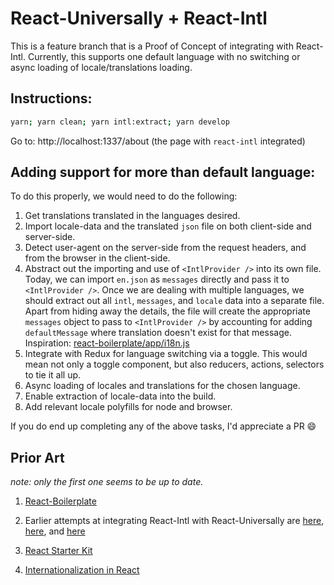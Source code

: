 # React-Universally + React-Intl

This is a feature branch that is a Proof of Concept of integrating with React-Intl. Currently, this supports one default language with no switching or async loading of locale/translations loading.

## Instructions:

```sh
yarn; yarn clean; yarn intl:extract; yarn develop
```
Go to: http://localhost:1337/about (the page with `react-intl` integrated)

## Adding support for more than default language:

To do this properly, we would need to do the following:

1. Get translations translated in the languages desired.
2. Import locale-data and the translated `json` file on both client-side and server-side.
3. Detect user-agent on the server-side from the request headers, and from the browser in the client-side.
4. Abstract out the importing and use of `<IntlProvider />` into its own file. Today, we can import `en.json` as `messages` directly and pass it to `<IntlProvider />`.  Once we are dealing with multiple languages, we should extract out all `intl`, `messages`, and `locale` data into a separate file. Apart from hiding away the details, the file will create the appropriate `messages` object to pass to `<IntlProvider />` by accounting for adding `defaultMessage` where translation doesn't exist for that message. Inspiration:
[react-boilerplate/app/i18n.js](https://github.com/react-boilerplate/react-boilerplate/blob/dde20e76bc87965eba347373244251a5a36d290d/app/i18n.js#L1)
5. Integrate with Redux for language switching via a toggle. This would mean not only a toggle component, but also reducers, actions, selectors to tie it all up.
6. Async loading of locales and translations for the chosen language.
7. Enable extraction of locale-data into the build.
8. Add relevant locale polyfills for node and browser.

If you do end up completing any of the above tasks, I'd appreciate a PR 😄

## Prior Art
_note: only the first one seems to be up to date._

1. [React-Boilerplate](https://github.com/react-boilerplate/react-boilerplate/blob/master/docs/js/i18n.md)

2. Earlier attempts at integrating React-Intl with React-Universally are [here](https://github.com/ctrlplusb/react-universally/issues/254), [here](https://github.com/ctrlplusb/react-universally/pull/300), and [here](https://github.com/ctrlplusb/react-universally/pull/338)

3. [React Starter Kit](https://github.com/kriasoft/react-starter-kit/blob/feature/react-intl/docs/recipes/how-to-integrate-react-intl.md)

4. [Internationalization in React](https://medium.freecodecamp.org/internationalization-in-react-7264738274a0)
